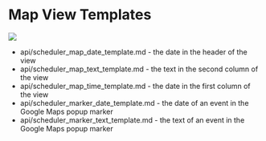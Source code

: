 Map View Templates
==============

<img src="api/map_view_templates.png"/>

- api/scheduler_map_date_template.md - the date in the header of the view
- api/scheduler_map_text_template.md - the text in the second column of the view
- api/scheduler_map_time_template.md - the date in the first column of the view
- api/scheduler_marker_date_template.md - the date of an event in the Google Maps popup marker
- api/scheduler_marker_text_template.md - the text of an event in the Google Maps popup marker
	

